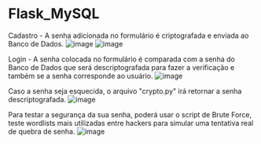 # Flask_MySQL

Cadastro - A senha adicionada no formulário é criptografada e enviada ao Banco de Dados.
![image](https://github.com/GiovanniMatos/Flask_MySQL/assets/99231397/b0d319ad-74dd-41c3-a9cb-b23d92e0f79d)
![image](https://github.com/GiovanniMatos/Flask_MySQL/assets/99231397/a143dba9-a02f-4ada-8dfe-1aa6b3d56520)

Login - A senha colocada no formulário é comparada com a senha do Banco de Dados que será descriptografada para fazer a verificação e também se a senha corresponde ao usuário.
![image](https://github.com/GiovanniMatos/Flask_MySQL/assets/99231397/179a04f8-3fea-47b7-bb44-c439ed6567b0)

Caso a senha seja esquecida, o arquivo "crypto.py" irá retornar a senha descriptografada.
![image](https://github.com/GiovanniMatos/Flask_MySQL/assets/99231397/f1868ffe-aa2a-43dc-97cd-0646830de61d)

Para testar a segurança da sua senha, poderá usar o script de Brute Force, teste wordlists mais utilizadas entre hackers para simular uma tentativa real de quebra de senha.
![image](https://github.com/GiovanniMatos/Flask_MySQL/assets/99231397/8a052000-661b-4485-8200-64a36aeec046)
